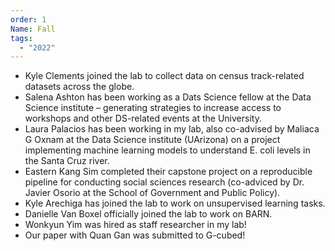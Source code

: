```yaml
---
order: 1
Name: Fall
tags:
  - "2022"
---
```


- Kyle Clements joined the lab to collect data on census track-related datasets across the globe.
- Salena Ashton has been working as a Dats Science fellow at the Data Science institute – generating strategies to increase access to workshops and other DS-related events at the University.
- Laura Palacios has been working in my lab, also co-advised by Maliaca G Oxnam at the Data Science institute (UArizona) on a project implementing machine learning models to understand E. coli levels in the Santa Cruz river.
- Eastern Kang Sim completed their capstone project on a reproducible pipeline for conducting social sciences research (co-adviced by Dr. Javier Osorio at the School of Government and Public Policy).
- Kyle Arechiga has joined the lab to work on unsupervised learning tasks.
- Danielle Van Boxel officially joined the lab to work on BARN.
- Wonkyun Yim was hired as staff researcher in my lab!
- Our paper with Quan Gan was submitted to G-cubed!